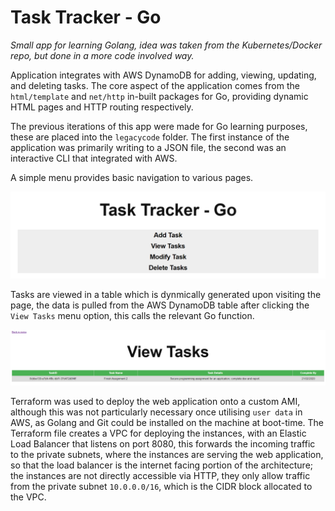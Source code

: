 # Task Tracker - Go

_Small app for learning Golang, idea was taken from the Kubernetes/Docker repo, but done in a more code involved way._

Application integrates with AWS DynamoDB for adding, viewing, updating, and deleting tasks. The core aspect of the application comes from the `html/template` and `net/http` in-built packages for Go, providing dynamic HTML pages and HTTP routing respectively.

The previous iterations of this app were made for Go learning purposes, these are placed into the `legacycode` folder. The first instance of the application was primarily writing to a JSON file, the second was an interactive CLI that integrated with AWS.

A simple menu provides basic navigation to various pages.

![mainmenu](https://github.com/jdockerty/simpletasktrackergo/blob/master/images/menu.png)


Tasks are viewed in a table which is dynmically generated upon visiting the page, the data is pulled from the AWS DynamoDB table after clicking the `View Tasks` menu option, this calls the relevant Go function.

![viewtasks](https://github.com/jdockerty/simpletasktrackergo/blob/master/images/viewtasks.png)


Terraform was used to deploy the web application onto a custom AMI, although this was not particularly necessary once utilising `user data` in AWS, as Golang and Git could be installed on the machine at boot-time. The Terraform file creates a VPC for deploying the instances, with an Elastic Load Balancer that listens on port 8080, this forwards the incoming traffic to the private subnets, where the instances are serving the web application, so that the load balancer is the internet facing portion of the architecture; the instances are not directly accessible via HTTP, they only allow traffic from the private subnet `10.0.0.0/16`, which is the CIDR block allocated to the VPC.
